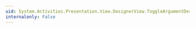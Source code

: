 ```yaml
---
uid: System.Activities.Presentation.View.DesignerView.ToggleArgumentDesignerCommand
internalonly: False
---
```


